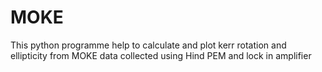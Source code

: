 # MOKE
This python programme help to calculate and plot kerr rotation and ellipticity from MOKE data collected using Hind PEM and lock in amplifier
